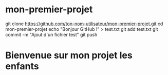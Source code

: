 # mon-premier-projet
git clone https://github.com/ton-nom-utilisateur/mon-premier-projet.git
cd mon-premier-projet
echo "Bonjour GitHub !" > test.txt
git add test.txt
git commit -m "Ajout d'un fichier test"
git push
# Bienvenue sur mon projet les enfants
